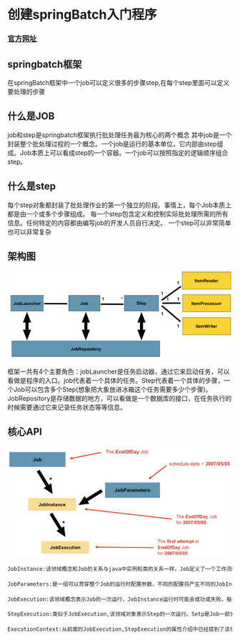 # 创建springBatch入门程序

###  [官方网址](https://docs.spring.io/spring-batch/docs/4.2.x/reference/html/index.html)

## springbatch框架
 在springBatch框架中一个job可以定义很多的步骤step,在每个step里面可以定义要处理的步骤

## 什么是JOB
job和step是springbatch框架执行批处理任务最为核心的两个概念  其中job是一个封装整个批处理过程的一个概念。一个job是运行的基本单位，它内部由step组成。Job本质上可以看成step的一个容器。一个job可以按照指定的逻辑顺序组合step。

## 什么是step
每个step对象都封装了批处理作业的第一个独立的阶段。事情上，每个Job本质上都是由一个或多个步骤组成。 每一个step包含定义和控制实际批处理所需的所有信息。任何特定的内容都由编写job的开发人员自行决定。 一个step可以非常简单也可以非常复杂





## 架构图

![](image\Batch架构图.jpg)

框架一共有4个主要角色：jobLauncher是任务启动器，通过它来启动任务，可以看做是程序的入口。job代表着一个具体的任务。Step代表着一个具体的步骤，一个Job可以包含多个Step(想象把大象放进冰箱这个任务需要多少个步骤)。JobRepository是存储数据的地方，可以看做是一个数据库的接口，在任务执行的时候需要通过它来记录任务状态等等信息。

## 核心API

![](image\核心api.jpg)

```tex
JobInstance:该领域概念和Job的关系与java中实例和类的关系一样，Job定义了一个工作流程，JobInstance就是该工作流程中的一个具体实例。一个job可以有多个JobInstance。多个JobInstance之间的区分就要靠另一个领域概念JobParameters了;

JobParameters:是一组可以贯穿整个Job的运行时配置参数，不同的配置将产生不同的JobInstance,如果使用相同的JobParameters运行同一个Job,那么这次运行会重用上次创建的JobInstance;

JobExecution:该领域概念表示Job的一次运行，JobInstance运行时可能会成功或失败。每一次的JobInstance都会产生一个JobExecution。同一个JobInstance可以多次运行，这样该JobInstance将对应多个Jobexecution,JobExcution记录了一个JobInstance;

StepExecution:类似于JobExecution,该领域对象表示Step的一次运行。Setp是Job一部分，因此一个StepExecution会关联到一个JobExecution。另外，该对象还会存储很多与该次Step运行相关的所有数据，因为该对象也有很多的属性，并且需要持久化以支持一些Spring Batch的特性;

ExecutionContext:从前面的JobExecution,StepExecution的属性介绍中已经提到了该领域概念，说穿了，该领域就是一个容器。该容器由Batch框架控制，框架会该容器持久化，开发人员可以使用该容器保存一些数据。以支持在整个BatchJob或者整个Step中共享这些数据;
```

